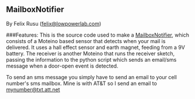 MailboxNotifier
----------------
By Felix Rusu (felix@lowpowerlab.com)

###Features:
This is the source code used to make a [MailboxNotifier](http://lowpowerlab.com/?p=519), which consists of a Moteino 
based sensor that detects when your mail is delivered. It uses a hall effect sensor and earth magnet, feeding from a 9V battery.
The receiver is another Moteino that runs the receiver sketch, passing the information to the python script which sends an email/sms message when a door-open event is detected.

To send an sms message you simply have to send an email to your cell number's sms mailbox. Mine is with AT&T so I send an email to mynumber@txt.att.net
